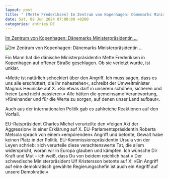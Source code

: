 ```yaml
---
layout: post
title: " [Mette Frederiksen] Im Zentrum von Kopenhagen: Dänemarks Ministerpräsidentin ..."
date: Sat, 08 Jun 2024 07:00:00 +0200
categories: entries DE
---
```

[Im Zentrum von Kopenhagen: Dänemarks Ministerpräsidentin ...](https://www.spiegel.de/ausland/daenemark-ministerpraesidentin-mette-frederiksen-angegriffen-a-c2c8bab8-decb-4023-a214-0cc6a788c44f)

![Im Zentrum von Kopenhagen: Dänemarks Ministerpräsidentin ...](https://cdn.prod.www.spiegel.de/images/317b4612-d8fe-4fe8-a3fd-84416a765b25_w1200_r1.778_fpx54_fpy43.jpg)

Ein Mann hat die dänische Ministerpräsidentin Mette Frederiksen in Kopenhagen auf offener Straße geschlagen. Ob sie verletzt wurde, ist unklar.

»Mette ist natürlich schockiert über den Angriff. Ich muss sagen, dass es uns alle erschüttert, die ihr nahestehen«, schreibt der Umweltminister Magnus Heunicke auf X. »So etwas darf in unserem schönen, sicheren und freien Land nicht passieren.« Alle hätten die gemeinsame Verantwortung, »füreinander und für die Werte zu sorgen, auf denen unser Land aufbaut«.

Auch aus der internationalen Politik gab es zahlreiche Reaktionen auf den Vorfall.

EU-Ratspräsident Charles Michel verurteilte den »feigen Akt der Aggression« in einer Erklärung auf X. EU-Parlamentspräsidentin Roberta Metsola sprach von einem »empörenden« Angriff und betonte, Gewalt habe keinen Platz in der Politik. EU-Kommissionspräsidentin Ursula von der Leyen schrieb: »Ich verurteile diese verachtenswerte Tat, die allem widerspricht, woran wir in Europa glauben und kämpfen. Ich wünsche Dir Kraft und Mut – ich weiß, dass Du von beidem reichlich hast.« Der schwedische Ministerpräsident Ulf Kristersson betonte auf X: »Ein Angriff auf eine demokratisch gewählte Regierungschefin ist auch ein Angriff auf unsere Demokratie.«

